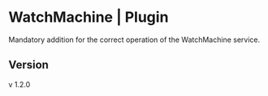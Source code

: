 # WatchMachine | Plugin

Mandatory addition for the correct operation of the WatchMachine service.

## Version

v 1.2.0
